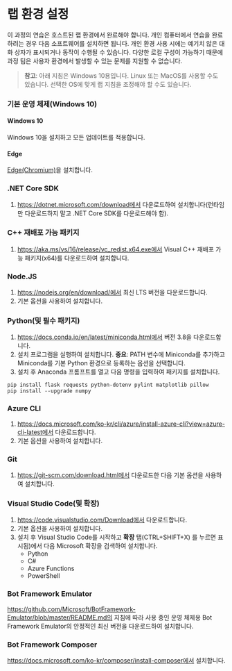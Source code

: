 ﻿---
lab:
    title: '랩 환경 설정'
    module: '설정'
---

# 랩 환경 설정

이 과정의 연습은 호스트된 랩 환경에서 완료해야 합니다. 개인 컴퓨터에서 연습을 완료하려는 경우 다음 소프트웨어를 설치하면 됩니다. 개인 환경 사용 시에는 예기치 않은 대화 상자가 표시되거나 동작이 수행될 수 있습니다. 다양한 로컬 구성이 가능하기 때문에 과정 팀은 사용자 환경에서 발생할 수 있는 문제를 지원할 수 없습니다.

> **참고**: 아래 지침은 Windows 10용입니다. Linux 또는 MacOS를 사용할 수도 있습니다. 선택한 OS에 맞게 랩 지침을 조정해야 할 수도 있습니다.

### 기본 운영 체제(Windows 10)

#### Windows 10

Windows 10을 설치하고 모든 업데이트를 적용합니다.

#### Edge

[Edge(Chromium)](https://microsoft.com/edge)을 설치합니다.

### .NET Core SDK

1. https://dotnet.microsoft.com/download에서 다운로드하여 설치합니다(런타임만 다운로드하지 말고 .NET Core SDK를 다운로드해야 함).

### C++ 재배포 가능 패키지

1. https://aka.ms/vs/16/release/vc_redist.x64.exe에서 Visual C++ 재배포 가능 패키지(x64)를 다운로드하여 설치합니다.

### Node.JS

1. https://nodejs.org/en/download/에서 최신 LTS 버전을 다운로드합니다. 
2. 기본 옵션을 사용하여 설치합니다.

### Python(및 필수 패키지)

1. https://docs.conda.io/en/latest/miniconda.html에서 버전 3.8을 다운로드합니다. 
2. 설치 프로그램을 실행하여 설치합니다. **중요**: PATH 변수에 Miniconda를 추가하고 Miniconda를 기본 Python 환경으로 등록하는 옵션을 선택합니다.
3. 설치 후 Anaconda 프롬프트를 열고 다음 명령을 입력하여 패키지를 설치합니다. 

```
pip install flask requests python-dotenv pylint matplotlib pillow
pip install --upgrade numpy
```

### Azure CLI

1. https://docs.microsoft.com/ko-kr/cli/azure/install-azure-cli?view=azure-cli-latest에서 다운로드합니다. 
2. 기본 옵션을 사용하여 설치합니다.

### Git

1. https://git-scm.com/download.html에서 다운로드한 다음 기본 옵션을 사용하여 설치합니다.


### Visual Studio Code(및 확장)

1. https://code.visualstudio.com/Download에서 다운로드합니다. 
2. 기본 옵션을 사용하여 설치합니다. 
3. 설치 후 Visual Studio Code를 시작하고 **확장** 탭(CTRL+SHIFT+X) 를 누르면 표시됨)에서 다음 Microsoft 확장을 검색하여 설치합니다.
    - Python
    - C#
    - Azure Functions
    - PowerShell


### Bot Framework Emulator

https://github.com/Microsoft/BotFramework-Emulator/blob/master/README.md의 지침에 따라 사용 중인 운영 체제용 Bot Framework Emulator의 안정적인 최신 버전을 다운로드하여 설치합니다.

### Bot Framework Composer

https://docs.microsoft.com/ko-kr/composer/install-composer에서 설치합니다.
